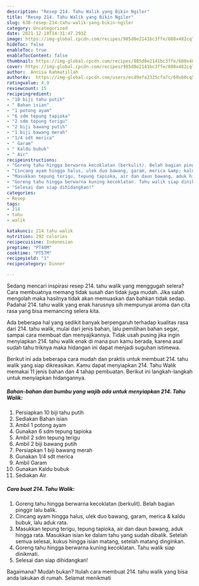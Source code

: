 ```yaml
---
description: "Resep 214. Tahu Walik yang Bikin Ngiler"
title: "Resep 214. Tahu Walik yang Bikin Ngiler"
slug: 630-resep-214-tahu-walik-yang-bikin-ngiler
category: Uncategorized
date: 2021-12-10T14:31:47.293Z
image: https://img-global.cpcdn.com/recipes/985d8e2141bc3ffe/680x482cq70/214-tahu-walik-foto-resep-utama.jpg
hideToc: false
enableToc: true
enableTocContent: false
thumbnail: https://img-global.cpcdn.com/recipes/985d8e2141bc3ffe/680x482cq70/214-tahu-walik-foto-resep-utama.jpg
cover: https://img-global.cpcdn.com/recipes/985d8e2141bc3ffe/680x482cq70/214-tahu-walik-foto-resep-utama.jpg
author:  Annisa Rahmatillah
authorAv:  https://img-global.cpcdn.com/users/ecd9efa2325cfa7c/60x60cq50/avatar.jpg
ratingvalue: 4.9
reviewcount: 15
recipeingredient:
- "10 biji tahu putih"
- " Bahan isian"
- "1 potong ayam"
- "6 sdm tepung tapioka"
- "2 sdm tepung terigu"
- "2 biji bawang putih"
- "1 biji bawang merah"
- "1/4 sdt merica"
- " Garam"
- " Kaldu bubuk"
- " Air"
recipeinstructions:
- "Goreng tahu hingga berwarna kecoklatan (berkulit). Belah bagian pinggir lalu balik."
- "Cincang ayam hingga halus, ulek duo bawang, garam, merica &amp; kaldu bubuk, lalu aduk rata."
- "Masukkan tepung terigu, tepung tapioka, air dan daun bawang, aduk hingga rata. Masukkan isian ke dalam tahu yang sudah dibalik. Setelah semua selesai, kukus hingga isian matang, setelah matang dinginkan."
- "Goreng tahu hingga berwarna kuning kecoklatan. Tahu walik siap dinikmati."
- "Selesai dan siap dihidangkan!"
categories:
- Resep
tags:
- 214
- tahu
- walik

katakunci: 214 tahu walik 
nutrition: 292 calories
recipecuisine: Indonesian
preptime: "PT40M"
cooktime: "PT57M"
recipeyield: "1"
recipecategory: Dinner

---
```



Sedang mencari inspirasi resep 214. tahu walik yang menggugah selera? Cara membuatnya memang tidak susah dan tidak juga mudah. Jika salah mengolah maka hasilnya tidak akan memuaskan dan bahkan tidak sedap. Padahal 214. tahu walik yang enak harusnya sih mempunyai aroma dan cita rasa yang bisa memancing selera kita.


Ada beberapa hal yang sedikit banyak berpengaruh terhadap kualitas rasa dari 214. tahu walik, mulai dari jenis bahan, lalu pemilihan bahan segar, sampai cara membuat dan menyajikannya. Tidak usah pusing jika ingin menyiapkan 214. tahu walik enak di mana pun kamu berada, karena asal sudah tahu triknya maka hidangan ini dapat menjadi suguhan istimewa.




Berikut ini ada beberapa cara mudah dan praktis untuk membuat 214. tahu walik yang siap dikreasikan. Kamu dapat menyiapkan 214. Tahu Walik memakai 11 jenis bahan dan 4 tahap pembuatan. Berikut ini langkah-langkah untuk menyiapkan hidangannya.

<!--inarticleads1-->

##### Bahan-bahan dan bumbu yang wajib ada untuk menyiapkan 214. Tahu Walik:

1. Persiapkan 10 biji tahu putih
1. Sediakan  Bahan isian
1. Ambil 1 potong ayam
1. Gunakan 6 sdm tepung tapioka
1. Ambil 2 sdm tepung terigu
1. Ambil 2 biji bawang putih
1. Persiapkan 1 biji bawang merah
1. Gunakan 1/4 sdt merica
1. Ambil  Garam
1. Gunakan  Kaldu bubuk
1. Sediakan  Air




<!--inarticleads2-->

##### Cara buat 214. Tahu Walik:

1. Goreng tahu hingga berwarna kecoklatan (berkulit). Belah bagian pinggir lalu balik.
1. Cincang ayam hingga halus, ulek duo bawang, garam, merica &amp; kaldu bubuk, lalu aduk rata.
1. Masukkan tepung terigu, tepung tapioka, air dan daun bawang, aduk hingga rata. Masukkan isian ke dalam tahu yang sudah dibalik. Setelah semua selesai, kukus hingga isian matang, setelah matang dinginkan.
1. Goreng tahu hingga berwarna kuning kecoklatan. Tahu walik siap dinikmati.
1. Selesai dan siap dihidangkan!



Bagaimana? Mudah bukan? Itulah cara membuat 214. tahu walik yang bisa anda lakukan di rumah. Selamat menikmati

